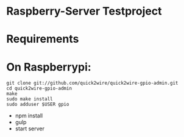 # Raspberry-Server Testproject

# Requirements

# On Raspberrypi:

```
git clone git://github.com/quick2wire/quick2wire-gpio-admin.git
cd quick2wire-gpio-admin
make
sudo make install
sudo adduser $USER gpio
```

* npm install
* gulp
* start server
